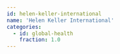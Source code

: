 ```yaml
---
id: helen-keller-international
name: 'Helen Keller International'
categories:
  - id: global-health
    fraction: 1.0
---
```

